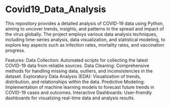 # Covid19_Data_Analysis
This repository provides a detailed analysis of COVID-19 data using Python, aiming to uncover trends, insights, and patterns in the spread and impact of the virus globally. The project employs various data analysis techniques, including time-series analysis, data visualization, and statistical modeling, to explore key aspects such as infection rates, mortality rates, and vaccination progress.

Features:
Data Collection: Automated scripts for collecting the latest COVID-19 data from reliable sources.
Data Cleaning: Comprehensive methods for handling missing data, outliers, and inconsistencies in the dataset.
Exploratory Data Analysis (EDA): Visualization of trends, distribution, and relationships within the data.
Predictive Modeling: Implementation of machine learning models to forecast future trends in COVID-19 cases and outcomes.
Interactive Dashboards: User-friendly dashboards for visualizing real-time data and analysis results.
